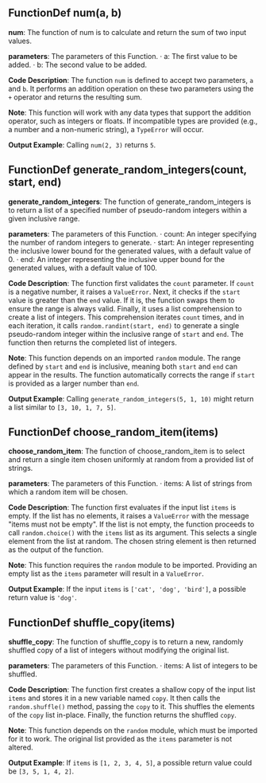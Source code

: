 ## FunctionDef num(a, b)
**num**: The function of num is to calculate and return the sum of two input values.

**parameters**: The parameters of this Function.
· a: The first value to be added.
· b: The second value to be added.

**Code Description**:
The function `num` is defined to accept two parameters, `a` and `b`. It performs an addition operation on these two parameters using the `+` operator and returns the resulting sum.

**Note**:
This function will work with any data types that support the addition operator, such as integers or floats. If incompatible types are provided (e.g., a number and a non-numeric string), a `TypeError` will occur.

**Output Example**:
Calling `num(2, 3)` returns `5`.
## FunctionDef generate_random_integers(count, start, end)
**generate_random_integers**: The function of generate_random_integers is to return a list of a specified number of pseudo-random integers within a given inclusive range.

**parameters**: The parameters of this Function.
· count: An integer specifying the number of random integers to generate.
· start: An integer representing the inclusive lower bound for the generated values, with a default value of 0.
· end: An integer representing the inclusive upper bound for the generated values, with a default value of 100.

**Code Description**:
The function first validates the `count` parameter. If `count` is a negative number, it raises a `ValueError`. Next, it checks if the `start` value is greater than the `end` value. If it is, the function swaps them to ensure the range is always valid. Finally, it uses a list comprehension to create a list of integers. This comprehension iterates `count` times, and in each iteration, it calls `random.randint(start, end)` to generate a single pseudo-random integer within the inclusive range of `start` and `end`. The function then returns the completed list of integers.

**Note**:
This function depends on an imported `random` module. The range defined by `start` and `end` is inclusive, meaning both `start` and `end` can appear in the results. The function automatically corrects the range if `start` is provided as a larger number than `end`.

**Output Example**:
Calling `generate_random_integers(5, 1, 10)` might return a list similar to `[3, 10, 1, 7, 5]`.
## FunctionDef choose_random_item(items)
**choose_random_item**: The function of choose_random_item is to select and return a single item chosen uniformly at random from a provided list of strings.

**parameters**: The parameters of this Function.
· items: A list of strings from which a random item will be chosen.

**Code Description**:
The function first evaluates if the input list `items` is empty. If the list has no elements, it raises a `ValueError` with the message "items must not be empty". If the list is not empty, the function proceeds to call `random.choice()` with the `items` list as its argument. This selects a single element from the list at random. The chosen string element is then returned as the output of the function.

**Note**:
This function requires the `random` module to be imported. Providing an empty list as the `items` parameter will result in a `ValueError`.

**Output Example**:
If the input `items` is `['cat', 'dog', 'bird']`, a possible return value is `'dog'`.
## FunctionDef shuffle_copy(items)
**shuffle_copy**: The function of shuffle_copy is to return a new, randomly shuffled copy of a list of integers without modifying the original list.

**parameters**: The parameters of this Function.
· items: A list of integers to be shuffled.

**Code Description**:
The function first creates a shallow copy of the input list `items` and stores it in a new variable named `copy`. It then calls the `random.shuffle()` method, passing the `copy` to it. This shuffles the elements of the `copy` list in-place. Finally, the function returns the shuffled `copy`.

**Note**:
This function depends on the `random` module, which must be imported for it to work. The original list provided as the `items` parameter is not altered.

**Output Example**:
If `items` is `[1, 2, 3, 4, 5]`, a possible return value could be `[3, 5, 1, 4, 2]`.
